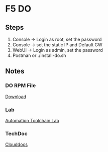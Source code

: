 # F5 DO

## Steps
1. Console -> Login as root, set the password
2. Console -> set the static IP and Default GW
3. WebUI -> Login as admin, set the password
4. Postman or ./install-do.sh

## Notes

### DO RPM File
[Download](https://github.com/F5Networks/f5-declarative-onboarding/releases)

### Lab
[Automation Toolchain Lab](https://f5-automation-toolchain-lab.readthedocs.io/en/latest/docs/labinfo/labinfo2.html)

### TechDoc
[Clouddocs](https://clouddocs.f5.com/products/extensions/f5-declarative-onboarding/latest/installation.html)
